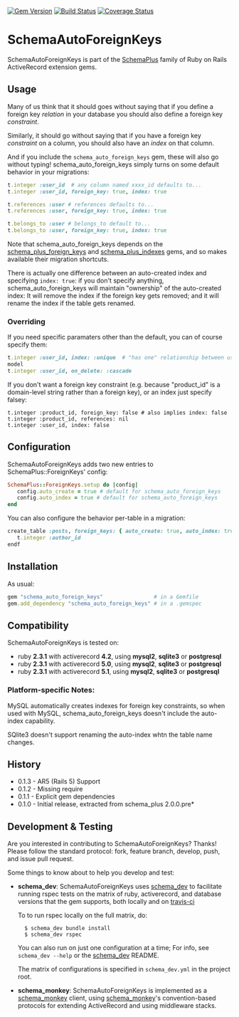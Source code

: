 [![Gem Version](https://badge.fury.io/rb/schema_auto_foreign_keys.svg)](http://badge.fury.io/rb/schema_auto_foreign_keys)
[![Build Status](https://secure.travis-ci.org/SchemaPlus/schema_auto_foreign_keys.svg)](http://travis-ci.org/SchemaPlus/schema_auto_foreign_keys)
[![Coverage Status](https://img.shields.io/coveralls/SchemaPlus/schema_auto_foreign_keys.svg)](https://coveralls.io/r/SchemaPlus/schema_auto_foreign_keys)

# SchemaAutoForeignKeys


SchemaAutoForeignKeys is part of the [SchemaPlus](https://github.com/SchemaPlus/) family of Ruby on Rails ActiveRecord extension gems.

## Usage

Many of us think that it should goes without saying that if you define a foreign key *relation* in your database you should also define a foreign key *constraint*.

Similarly, it should go without saying that if you have a foreign key *constraint* on a column, you should also have an *index* on that column.

And if you include the `schema_auto_foreign_keys` gem, these will also go without typing!  schema_auto_foreign_keys simply turns on some default behavior in your migrations:

```ruby
t.integer :user_id  # any column named xxxx_id defaults to...
t.integer :user_id, foreign_key: true, index: true

t.references :user # references defaults to...
t.references :user, foreign_key: true, index: true

t.belongs_to :user # belongs_to default to...
t.belongs_to :user, foreign_key: true, index: true
```

Note that schema_auto_foreign_keys depends on the [schema_plus_foreign_keys](https://github.com/SchemaPlus/schema_plus_foreign_keys) and [schema_plus_indexes](https://github.com/SchemaPlus/schema_plus_indexes) gems, and so makes available their migration shortcuts.

There is actually one difference between an auto-created index and specifying `index: true`: if you don't specify anything, schema_auto_foreign_keys will maintain "ownership" of the auto-created index:  It will remove the index if the foreign key gets removed; and it will rename the index if the table gets renamed.

### Overriding

If you need specific paramaters other than the default, you can of course specify them:

```ruby
t.integer :user_id, index: :unique  # "has one" relationship between users and this 
model
t.integer :user_id, on_delete: :cascade
```

If you don't want a foreign key constraint (e.g. because "product_id" is a domain-level string rather than a foreign key), or an index just specify falsey:

```rugy
t.integer :product_id, foreign_key: false # also implies index: false
t.integer :product_id, references: nil
t.integer :user_id, index: false
```

## Configuration

SchemaAutoForeignKeys adds two new entries to SchemaPlus::ForeignKeys' config:

```ruby
SchemaPlus::ForeignKeys.setup do |config|
   config.auto_create = true # default for schema_auto_foreign_keys
   config.auto_index = true # default for schema_auto_foreign_keys
end
```

You can also configure the behavior per-table in a migration:

```ruby
create_table :posts, foreign_keys: { auto_create: true, auto_index: true } do |t|
   t.integer :author_id
endf
```


## Installation

<!-- SCHEMA_DEV: TEMPLATE INSTALLATION - begin -->
<!-- These lines are auto-inserted from a schema_dev template -->
As usual:

```ruby
gem "schema_auto_foreign_keys"                # in a Gemfile
gem.add_dependency "schema_auto_foreign_keys" # in a .gemspec
```

<!-- SCHEMA_DEV: TEMPLATE INSTALLATION - end -->

## Compatibility

SchemaAutoForeignKeys is tested on:

<!-- SCHEMA_DEV: MATRIX - begin -->
<!-- These lines are auto-generated by schema_dev based on schema_dev.yml -->
* ruby **2.3.1** with activerecord **4.2**, using **mysql2**, **sqlite3** or **postgresql**
* ruby **2.3.1** with activerecord **5.0**, using **mysql2**, **sqlite3** or **postgresql**
* ruby **2.3.1** with activerecord **5.1**, using **mysql2**, **sqlite3** or **postgresql**

<!-- SCHEMA_DEV: MATRIX - end -->

### Platform-specific Notes:

MySQL automatically creates indexes for foreign key constraints, so when used with MySQL, schema_auto_foreign_keys doesn't include the auto-index capability.

SQlite3 doesn't support renaming the auto-index whtn the table name changes.



## History

* 0.1.3 - AR5 (Rails 5) Support
* 0.1.2 - Missing require
* 0.1.1 - Explicit gem dependencies
* 0.1.0 - Initial release, extracted from schema_plus 2.0.0.pre*

## Development & Testing

Are you interested in contributing to SchemaAutoForeignKeys?  Thanks!  Please follow
the standard protocol: fork, feature branch, develop, push, and issue pull
request.

Some things to know about to help you develop and test:

<!-- SCHEMA_DEV: TEMPLATE USES SCHEMA_DEV - begin -->
<!-- These lines are auto-inserted from a schema_dev template -->
* **schema_dev**:  SchemaAutoForeignKeys uses [schema_dev](https://github.com/SchemaPlus/schema_dev) to
  facilitate running rspec tests on the matrix of ruby, activerecord, and database
  versions that the gem supports, both locally and on
  [travis-ci](http://travis-ci.org/SchemaPlus/schema_auto_foreign_keys)

  To to run rspec locally on the full matrix, do:

        $ schema_dev bundle install
        $ schema_dev rspec

  You can also run on just one configuration at a time;  For info, see `schema_dev --help` or the [schema_dev](https://github.com/SchemaPlus/schema_dev) README.

  The matrix of configurations is specified in `schema_dev.yml` in
  the project root.


<!-- SCHEMA_DEV: TEMPLATE USES SCHEMA_DEV - end -->


<!-- SCHEMA_DEV: TEMPLATE USES SCHEMA_MONKEY - begin -->
<!-- These lines are auto-inserted from a schema_dev template -->
* **schema_monkey**: SchemaAutoForeignKeys is implemented as a
  [schema_monkey](https://github.com/SchemaPlus/schema_monkey) client,
  using [schema_monkey](https://github.com/SchemaPlus/schema_monkey)'s
  convention-based protocols for extending ActiveRecord and using middleware stacks.

<!-- SCHEMA_DEV: TEMPLATE USES SCHEMA_MONKEY - end -->

